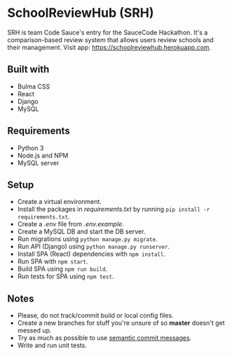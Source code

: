 # SchoolReviewHub (SRH)
SRH is team Code Sauce's entry for the SauceCode Hackathon. It's a comparison-based review system that allows users review schools and their management. Visit app: https://schoolreviewhub.herokuapp.com.

## Built with
- Bulma CSS
- React
- Django
- MySQL

## Requirements
- Python 3
- Node.js and NPM
- MySQL server

## Setup
- Create a virtual environment.
- Install the packages in *requirements.txt* by running `pip install -r requirements.txt`.
- Create a *.env* file from *.env.example*.
- Create a MySQL DB and start the DB server.
- Run migrations using `python manage.py migrate`.
- Run API (Django) using `python manage.py runserver`.
- Install SPA (React) dependencies with `npm install`. 
- Run SPA with `npm start`.
- Build SPA using `npm run build`.
- Run tests for SPA using `npm test`.

## Notes
- Please, do not track/commit build or local config files.
- Create a new branches for stuff you're unsure of so **master** doesn't get messed up.
- Try as much as possible to use [semantic commit messages](https://seesparkbox.com/foundry/semantic_commit_messages).
- Write and run unit tests.
